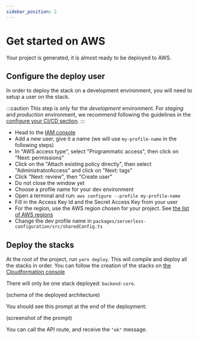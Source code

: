 ```yaml
---
sidebar_position: 2
---
```


# Get started on AWS

Your project is generated, it is almost ready to be deployed to AWS.

## Configure the deploy user

In order to deploy the stack on a development environment, you will need to setup a user on the stack.

:::caution
This step is only for the _development_ environment. For _staging_ and _production_ environment,
we recommend following the guidelines in the [configure your CI/CD section](../how-to-guides/configure-ci-cd).
:::

- Head to the [IAM console](https://console.aws.amazon.com/iamv2/home?#/users)
- Add a new user, give it a name (we will use `my-profile-name` in the following steps)
- In "AWS access type", select "Programmatic access", then click on "Next: permissions"
- Click on the "Attach existing policy directly", then select "AdministratorAccess" and click on "Next: tags"
- Click "Next: review", then "Create user"
- Do not close the window yet
- Choose a profile name for your dev environment
- Open a terminal and run: `aws configure --profile my-profile-name`
- Fill in the Access Key Id and the Secret Access Key from your user
- For the region, use the AWS region chosen for your project. See [the list of AWS regions](https://aws.amazon.com/about-aws/global-infrastructure/regions_az/)
- Change the dev profile name in `packages/serverless-configuration/src/sharedConfig.ts`

## Deploy the stacks

At the root of the project, run `yarn deploy`. This will compile and deploy all the stacks in order.
You can follow the creation of the stacks on [the Cloudformation console](https://console.aws.amazon.com/cloudformation/home)

There will only be one stack deployed: `backend-core`.

(schema of the deployed architecture)

You should see this prompt at the end of the deployment:

(screenshot of the prompt)

You can call the API route, and receive the `"ok"` message.

